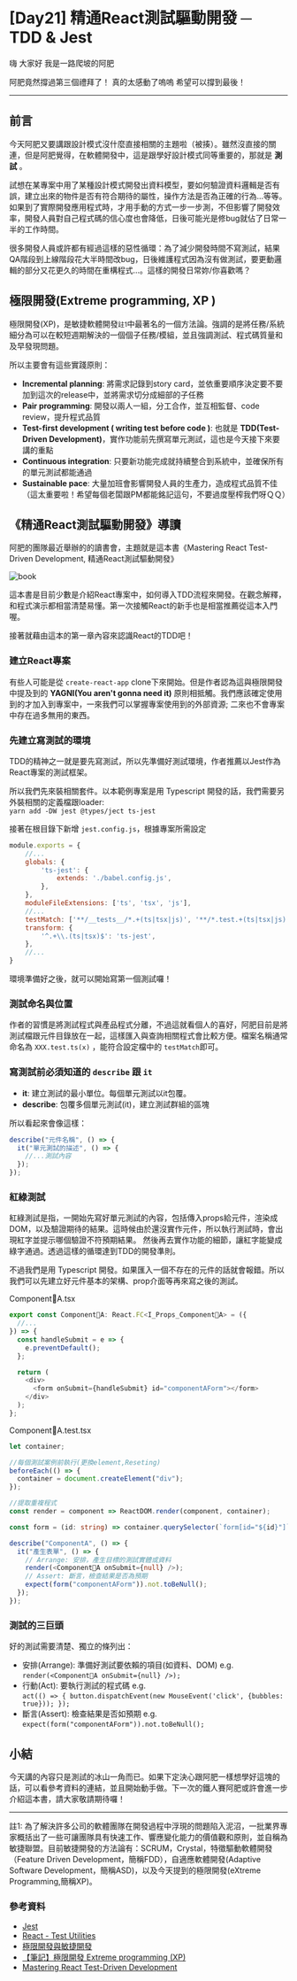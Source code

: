 # [Day21] 精通React測試驅動開發 ─ TDD & Jest

嗨 大家好 我是一路爬坡的阿肥   

阿肥竟然撐過第三個禮拜了！
真的太感動了嗚嗚
希望可以撐到最後！

---

## 前言
今天阿肥又要講跟設計模式沒什麼直接相關的主題啦（被揍）。雖然沒直接的關連，但是阿肥覺得，在軟體開發中，這是跟學好設計模式同等重要的，那就是 **測試** 。

試想在某專案中用了某種設計模式開發出資料模型，要如何驗證資料邏輯是否有誤，建立出來的物件是否有符合期待的屬性，操作方法是否為正確的行為...等等。如果到了實際開發應用程式時，才用手動的方式一步一步測，不但影響了開發效率，開發人員對自己程式碼的信心度也會降低，日後可能光是修bug就佔了日常一半的工作時間。

很多開發人員或許都有經過這樣的惡性循環：為了減少開發時間不寫測試，結果QA階段到上線階段花大半時間改bug，日後維護程式因為沒有做測試，要更動邏輯的部分又花更久的時間在重構程式...。這樣的開發日常妳/你喜歡嗎？

## 極限開發(Extreme programming, XP )
極限開發(XP)，是敏捷軟體開發<small>註1</small>中最著名的一個方法論。強調的是將任務/系統細分為可以在較短週期解決的一個個子任務/模組，並且強調測試、程式碼質量和及早發現問題。

所以主要會有這些實踐原則：

- **Incremental planning**: 將需求記錄到story card，並依重要順序決定要不要加到這次的release中，並將需求切分成細部的子任務
- **Pair programming**: 開發以兩人一組，分工合作，並互相監督、code review，提升程式品質
- **Test-first development ( writing test before code )**: 也就是 **TDD(Test-Driven Development)**，實作功能前先撰寫單元測試，這也是今天接下來要講的重點
- **Continuous integration**: 只要新功能完成就持續整合到系統中，並確保所有的單元測試都能通過
- **Sustainable pace**: 大量加班會影響開發人員的生產力，造成程式品質不佳（這太重要啦！希望每個老闆跟PM都能銘記這句，不要過度壓榨我們呀ＱＱ）

## 《精通React測試驅動開發》導讀
阿肥的團隊最近舉辦的的讀書會，主題就是這本書《Mastering React Test-Driven Development, 精通React測試驅動開發》

![book](https://www.packtpub.com/media/catalog/product/cache/e4d64343b1bc593f1c5348fe05efa4a6/b/1/b10700_cover.png)

這本書是目前少數是介紹React專案中，如何導入TDD流程來開發。在觀念解釋，和程式演示都相當清楚易懂。第一次接觸React的新手也是相當推薦從這本入門喔。

接著就藉由這本的第一章內容來認識React的TDD吧！

### 建立React專案
有些人可能是從 `create-react-app` clone下來開始。但是作者認為這與極限開發中提及到的 **YAGNI(You aren't gonna need it)** 原則相抵觸。我們應該確定使用到的才加入到專案中，一來我們可以掌握專案使用到的外部資源; 二來也不會專案中存在過多無用的東西。

### 先建立寫測試的環境
TDD的精神之一就是要先寫測試，所以先準備好測試環境，作者推薦以Jest作為React專案的測試框架。

所以我們先來裝相關套件。以本範例專案是用 Typescript 開發的話，我們需要另外裝相關的定義檔跟loader:   
`yarn add -DW jest @types/ject ts-jest`

接著在根目錄下新增 `jest.config.js`，根據專案所需設定
```javascript
module.exports = {
    //...
    globals: {
        'ts-jest': {
            extends: './babel.config.js',
        },
    },
    moduleFileExtensions: ['ts', 'tsx', 'js'],
    //...
    testMatch: ['**/__tests__/*.+(ts|tsx|js)', '**/*.test.+(ts|tsx|js)'],
    transform: {
        '^.+\\.(ts|tsx)$': 'ts-jest',
    },
    //...
}
```
環境準備好之後，就可以開始寫第一個測試囉！

### 測試命名與位置
作者的習慣是將測試程式與產品程式分離，不過這就看個人的喜好，阿肥目前是將測試檔跟元件目錄放在一起，這樣匯入與查詢相關程式會比較方便。檔案名稱通常命名為 `XXX.test.ts(x)` ，能符合設定檔中的 `testMatch`即可。

### 寫測試前必須知道的 `describe` 跟 `it` 
- **it**: 建立測試的最小單位。每個單元測試以it包覆。
- **describe**: 包覆多個單元測試(it)，建立測試群組的區塊

所以看起來會像這樣：
```typescript
describe("元件名稱", () => {
  it("單元測試的描述", () => {
    //...測試內容
  });
});
```

### 紅綠測試
紅綠測試是指，一開始先寫好單元測試的內容，包括傳入props給元件，渲染成DOM，以及驗證期待的結果。這時候由於還沒實作元件，所以執行測試時，會出現紅字並提示哪個驗證不符預期結果。 然後再去實作功能的細節，讓紅字能變成綠字通過。透過這樣的循環達到TDD的開發準則。

不過我們是用 Typescript 開發。如果匯入一個不存在的元件的話就會報錯。所以我們可以先建立好元件基本的架構、prop介面等再來寫之後的測試。

ComponentA.tsx
```typescript
export const ComponentA: React.FC<I_Props_ComponentA> = ({
  //...
}) => {
  const handleSubmit = e => {
    e.preventDefault();
  };

  return (
    <div>
      <form onSubmit={handleSubmit} id="componentAForm"></form>
    </div>
  );
};
```

ComponentA.test.tsx
```typescript
let container;

//每個測試案例前執行(更換element,Reseting)
beforeEach(() => {
  container = document.createElement("div");
});

//提取重複程式
const render = component => ReactDOM.render(component, container);

const form = (id: string) => container.querySelector(`form[id="${id}"]`);

describe("ComponentA", () => {
  it("產生表單", () => {
    // Arrange: 安排，產生目標的測試實體或資料
    render(<ComponentA onSubmit={null} />);
    // Assert: 斷言，檢查結果是否為預期
    expect(form("componentAForm")).not.toBeNull();
  });
});
```

### 測試的三巨頭
好的測試需要清楚、獨立的條列出：

- 安排(Arrange): 準備好測試要依賴的項目(如資料、DOM) e.g.    
`render(<ComponentA onSubmit={null} />);`
- 行動(Act): 要執行測試的程式碼 e.g.    
`act(() => {
    button.dispatchEvent(new MouseEvent('click', {bubbles: true}));
  });`
- 斷言(Assert): 檢查結果是否如預期 e.g.   
  `expect(form("componentAForm")).not.toBeNull();`

## 小結
今天講的內容只是測試的冰山一角而已。如果下定決心跟阿肥一樣想學好這塊的話，可以看參考資料的連結，並且開始動手做。下一次的鐵人賽阿肥或許會進一步介紹這本書，請大家敬請期待囉！

---

註1: 為了解決許多公司的軟體團隊在開發過程中浮現的問題陷入泥沼，一批業界專家概括出了一些可讓團隊具有快速工作、響應變化能力的價值觀和原則，並自稱為敏捷聯盟。目前敏捷開發的方法論有：SCRUM，Crystal，特徵驅動軟體開發（Feature Driven Development，簡稱FDD），自適應軟體開發(Adaptive Software Development，簡稱ASD)，以及今天提到的極限開發(eXtreme Programming,簡稱XP)。

### 參考資料   
- [Jest](https://jestjs.io/)
- [React - Test Utilities](https://reactjs.org/docs/test-utils.html#act)
- [極限開發與敏捷開發](https://www.itread01.com/content/1544588858.html)
- [【筆記】極限開發 Extreme programming (XP)](https://wayne265265.pixnet.net/blog/post/113348468-%E3%80%90%E7%AD%86%E8%A8%98%E3%80%91%E6%A5%B5%E9%99%90%E9%96%8B%E7%99%BC-extreme-programming-%28xp%29)
- [Mastering React Test-Driven Development](https://www.packtpub.com/web-development/mastering-react-test-driven-development)